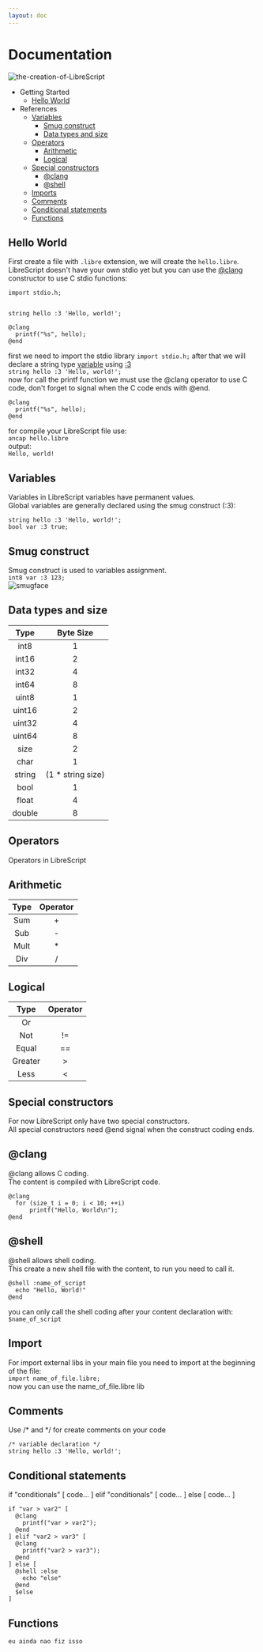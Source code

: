```yaml
---
layout: doc
---
```

# Documentation
![the-creation-of-LibreScript](the-creation-of-LibreScript.png)

- Getting Started
  - [Hello World](#hello-world)
- References
  - [Variables](#variables)
    - [Smug construct](#smug-construct)
    - [Data types and size](#data-types-and-size)
  - [Operators](#operators)
    - [Arithmetic](#arithmetic)
    - [Logical](#logical)
  - [Special constructors](#special-constructors)
    - [@clang](#clang)
    - [@shell](#shell)
  - [Imports](#import)
  - [Comments](#comments)
  - [Conditional statements](#conditional-statements)
  - [Functions](#functions)

## Hello World
First create a file with `.libre` extension, we will create the `hello.libre`.\
LibreScript doesn't have your own stdio yet but you can use the [@clang](#clang) constructor to use C stdio functions:
```
import stdio.h;


string hello :3 'Hello, world!';

@clang
  printf("%s", hello);
@end
```
first we need to import the stdio library
`import stdio.h;`
after that we will declare a string type [variable](#variables) using [:3](#smug-construct)\
`string hello :3 'Hello, world!';`\
now for call the printf function we must use the @clang operator to use C code, don't forget to signal when the C code ends with @end.
```
@clang
  printf("%s", hello);
@end
```
for compile your LibreScript file use:\
`ancap hello.libre`\
output:\
`Hello, world!`

## Variables
Variables in LibreScript variables have permanent values.\
Global variables are generally declared using the smug construct (:3):
```
string hello :3 'Hello, world!';
bool var :3 true;
```

## Smug construct
Smug construct is used to variables assignment.\
`int8 var :3 123;`\
![smugface](smug-face.png)

## Data types and size

|  Type  |     Byte Size     |
|:------:|:-----------------:|
|  int8  |         1         |
|  int16 |         2         |
|  int32 |         4         |
|  int64 |         8         |
|  uint8 |         1         |
| uint16 |         2         |
| uint32 |         4         |
| uint64 |         8         |
|  size  |         2         |
|  char  |         1         |
| string | (1 * string size) |
|  bool  |         1         |
|  float |         4         |
| double |         8         |

## Operators
Operators in LibreScript

## Arithmetic

| Type | Operator |
|:----:|:--------:|
|  Sum |     +    |
|  Sub |     -    |
| Mult |     *    |
|  Div |     /    |

## Logical

|   Type  | Operator |
|:-------:|:--------:|
|    Or   |    ||    |
|   Not   |    !=    |
|  Equal  |    ==    |
| Greater |     >    |
|   Less  |     <    |

## Special constructors
For now LibreScript only have two special constructors.\
All special constructors need @end signal when the construct coding ends.

## @clang
@clang allows C coding.\
The content is compiled with LibreScript code.
```
@clang 
  for (size_t i = 0; i < 10; ++i)
      printf("Hello, World\n");
@end
```

## @shell
@shell allows shell coding.\
This create a new shell file with the content, to run you need to call it.
```
@shell :name_of_script 
  echo "Hello, World!"
@end
```
you can only call the shell coding after your content declaration with:\
`$name_of_script`

## Import
For import external libs in your main file you need to import at the beginning of the file:\
`import name_of_file.libre;` \
now you can use the name_of_file.libre lib

## Comments
Use /* and */ for create comments on your code

```
/* variable declaration */
string hello :3 'Hello, world!';
```

## Conditional statements
if "conditionals" [
  code...
] elif "conditionals" [
  code...
] else [
  code...
]

```
if "var > var2" [
  @clang
    printf("var > var2");
  @end
] elif "var2 > var3" [
  @clang
    printf("var2 > var3");
  @end
] else [
  @shell :else
    echo "else"
  @end
  $else
]
```

## Functions
`eu ainda nao fiz isso` 